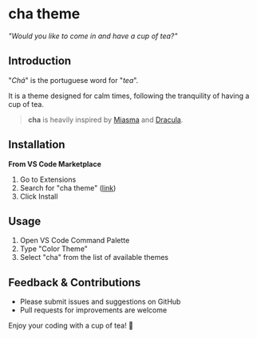 # cha theme

_"Would you like to come in and have a cup of tea?"_

## Introduction

"_Chá_" is the portuguese word for "_tea_".

It is a theme designed for calm times, following the tranquility of having a cup of tea.

> **cha** is heavily inspired by [Miasma](https://github.com/xero/miasma.nvim) and [Dracula](https://github.com/dracula/dracula-theme).

## Installation

**From VS Code Marketplace**

1. Go to Extensions
2. Search for "cha theme" ([link](https://marketplace.visualstudio.com/items?itemName=cha-theme.cha-theme))
3. Click Install

## Usage

1. Open VS Code Command Palette
2. Type "Color Theme"
3. Select "cha" from the list of available themes

## Feedback & Contributions

- Please submit issues and suggestions on GitHub
- Pull requests for improvements are welcome

Enjoy your coding with a cup of tea! 🍵